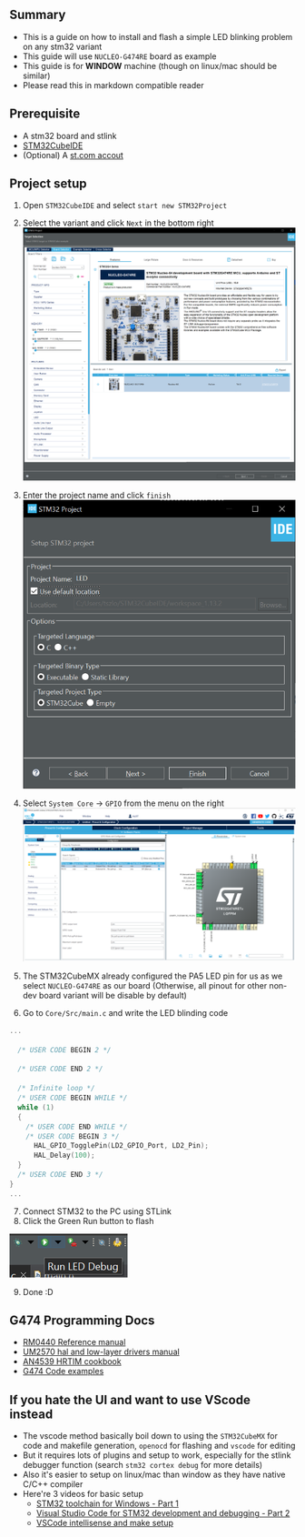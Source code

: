 ## Summary
- This is a guide on how to install and flash a simple LED blinking problem on any stm32 variant
- This guide will use `NUCLEO-G474RE` board as example
- This guide is for **WINDOW** machine (though on linux/mac should be similar)
- Please read this in markdown compatible reader


## Prerequisite
- A stm32 board and stlink
- [STM32CubeIDE](https://www.st.com/en/development-tools/stm32cubeide.html)
- (Optional) A [st.com accout](https://www.st.com/cas/login?lang=en&service=https%3A%2F%2Fwww.st.com%2Fcontent%2Fst_com%2Fen.html) 


## Project setup
1. Open `STM32CubeIDE` and select `start new STM32Project`
2. Select the variant and click `Next` in the bottom right 
![Alt text](img/project_mcu.png)
3. Enter the project name and click `finish`
![Alt text](img/project_name.png)
4. Select `System Core` -> `GPIO` from the menu on the right
![Alt text](img/project_gpio.png)
5. The STM32CubeMX already configured the PA5 LED pin for us as we select `NUCLEO-G474RE` as our board (Otherwise, all pinout for other non-dev board variant will be disable by default)

6. Go to `Core/Src/main.c` and write the LED blinding code
```C
...

  /* USER CODE BEGIN 2 */

  /* USER CODE END 2 */

  /* Infinite loop */
  /* USER CODE BEGIN WHILE */
  while (1)
  {
    /* USER CODE END WHILE */
    /* USER CODE BEGIN 3 */
	  HAL_GPIO_TogglePin(LD2_GPIO_Port, LD2_Pin);
	  HAL_Delay(100);
  }
  /* USER CODE END 3 */
}
...

```
7. Connect STM32 to the PC using STLink
8. Click the Green Run button to flash 

![Alt text](img/project_Run.png)

9. Done :D


## G474 Programming Docs
- [RM0440 Reference manual](https://www.st.com/resource/en/reference_manual/rm0440-stm32g4-series-advanced-armbased-32bit-mcus-stmicroelectronics.pdf)
- [UM2570 hal and low-layer drivers manual](https://www.st.com/resource/en/user_manual/um2570-description-of-stm32g4-hal-and-lowlayer-drivers--stmicroelectronics.pdf)
- [AN4539 HRTIM cookbook](https://www.st.com/resource/en/application_note/an4539-hrtim-cookbook-stmicroelectronics.pdf)
- [G474 Code examples](https://github.com/STMicroelectronics/STM32CubeG4/tree/master/Projects/NUCLEO-G474RE/Examples)


## If you hate the UI and want to use VScode instead
- The vscode method basically boil down to using the `STM32CubeMX` for code and makefile generation, `openocd` for flashing and `vscode` for editing
- But it requires lots of plugins and setup to work, especially for the stlink debugger function (search `stm32 cortex debug` for more details)
- Also it's easier to setup on linux/mac than window as they have native C/C++ compiler
- Here're 3 videos for basic setup
    - [STM32 toolchain for Windows - Part 1](https://www.youtube.com/watch?v=PxQw5_7yI8Q)
    - [Visual Studio Code for STM32 development and debugging - Part 2](https://www.youtube.com/watch?v=xaC5oWwzOt0)
    - [VSCode intellisense and make setup](https://www.youtube.com/watch?v=jcy5TpbXfAY)